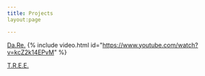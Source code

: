 ```yaml
---
title: Projects
layout:page

---
```

[Da.Re.](https://dare-project.eu)
{% include video.html id="https://www.youtube.com/watch?v=kcZ2k14EPvM" %}

[T.R.E.E.](https://opencoesione.gov.it/it/progetti/5ma10458/)

